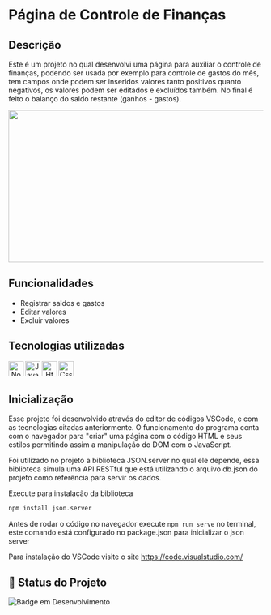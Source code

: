 # Página de Controle de Finanças

## Descrição

Este é um projeto no qual desenvolvi uma página para auxiliar o controle de finanças, podendo ser usada por exemplo para controle de gastos do mês, tem campos onde podem ser inseridos valores tanto positivos quanto negativos, os valores podem ser editados e excluídos também. No final é feito o balanço do saldo restante (ganhos - gastos).


<div align="center">
<img height="300" width="700" src="https://github.com/user-attachments/assets/5817327e-7301-40b5-9ca8-2c5347dbe88f">
</div>

## Funcionalidades

- Registrar saldos e gastos
- Editar valores
- Excluir valores

## Tecnologias utilizadas 
<div align="center"> 
<img align="left" alt="Node" height="30" width="30" src="https://cdn.jsdelivr.net/gh/devicons/devicon@latest/icons/nodejs/nodejs-original.svg">
<img align="left" alt="Javascript" height="30" width="30" src="https://cdn.jsdelivr.net/gh/devicons/devicon@latest/icons/javascript/javascript-original.svg">
<img align="left" alt="Html" height="30" width="30" src="https://cdn.jsdelivr.net/gh/devicons/devicon@latest/icons/html5/html5-original.svg">
<img align="left" alt="Css" height="30" width="30" src="https://cdn.jsdelivr.net/gh/devicons/devicon@latest/icons/css3/css3-original.svg">

</div>
<br/><br/>

## Inicialização

Esse projeto foi desenvolvido através do editor de códigos VSCode, e com as tecnologias citadas anteriormente. O funcionamento do programa conta com o navegador para "criar" uma página com o código HTML e seus estilos permitindo assim a manipulação do DOM com o JavaScript.

Foi utilizado no projeto a biblioteca JSON.server no qual ele depende, essa biblioteca simula uma API RESTful que está utilizando o arquivo db.json do projeto como referência para servir os dados.

Execute para instalação da biblioteca 
```bash 
npm install json.server
```
Antes de rodar o código no navegador execute ```npm run serve``` no terminal, este comando está configurado no package.json para inicializar o json server

Para instalação do VSCode visite o site https://code.visualstudio.com/

## 🔎 Status do Projeto

![Badge em Desenvolvimento](https://img.shields.io/badge/Status-Finalizado-green)
